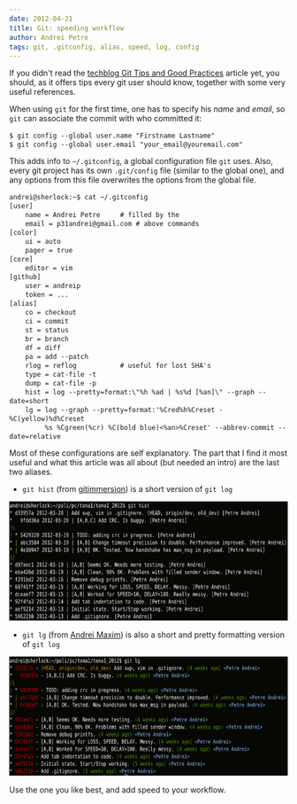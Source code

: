 ```yaml
---
date: 2012-04-21
title: Git: speeding workflow
author: Andrei Petre
tags: git, .gitconfig, alias, speed, log, config
---
```


If you didn't read the [techblog Git Tips and Good Practices][1] article yet,
you should, as it offers tips every git user should know, together with some
very useful references.

When using `git` for the first time, one has to specify his *name* and
*email*, so `git` can associate the commit with who committed it:

    $ git config --global user.name "Firstname Lastname"
    $ git config --global user.email "your_email@youremail.com"

This adds info to `~/.gitconfig`, a global configuration file `git` uses.
Also, every git project has its own `.git/config` file (similar to the global
one), and any options from this file overwrites the options from the global
file.

    andrei@sherlock:~$ cat ~/.gitconfig
    [user]
        name = Andrei Petre		# filled by the
        email = p31andrei@gmail.com	# above commands
    [color]
        ui = auto
        pager = true
    [core]
        editor = vim
    [github]
        user = andreip
        token = ...
    [alias]
        co = checkout
        ci = commit
        st = status
        br = branch
        df = diff
        pa = add --patch
        rlog = reflog			# useful for lost SHA's
        type = cat-file -t
        dump = cat-file -p
        hist = log --pretty=format:\"%h %ad | %s%d [%an]\" --graph --date=short
        lg = log --graph --pretty=format:'%Cred%h%Creset -%C(yellow)%d%Creset 
             %s %Cgreen(%cr) %C(bold blue)<%an>%Creset' --abbrev-commit --date=relative

Most of these configurations are self explanatory. The part that I find it
most useful and what this article was all about (but needed an intro) are the
last two aliases.

* `git hist` (from [gitimmersion][2]) is a short version of `git log`

<img style="float:center" src='/images/git-alias-hist.png' alt='git lg' width="620" height="215"/>

* `git lg` (from [Andrei Maxim][3]) is also a short and pretty formatting version of `git log`

<img style="float:center" src='/images/git-alias-lg.png' alt='git lg' width="620" height="215"/>

Use the one you like best, and add speed to your workflow.

[1]: http://techblog.rosedu.org/git-good-practices.html
[2]: http://gitimmersion.com/
[3]: https://github.com/xhr
